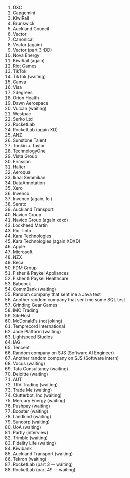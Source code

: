 1. DXC
2. Capgemini
3. KiwiRail
4. Brunswick
5. Auckland Council
6. Vector
7. Canonical
8. Vector (again)
9. Vector (part 3 :DD)
10. Nova Energy
11. KiwiRail (again)
12. Riot Games
13. TikTok
14. TikTok (waiting)
15. Canva
16. Visa
17. 2degrees
18. Orion Health
19. Dawn Aerospace
20. Vulcan (waiting)
21. Westpac
22. Serko Ltd 
23. RocketLab
24. RocketLab (again XD)
25. ANZ
26. Sunstone Talent
27. Tonkin + Taylor
28. TechnologyOne
29. Vista Group
30. Ericsson
31. Halter
32. Aeroqual
33. Iknal Semmikan
34. DataAnnotation
35. Xero
36. Invenco
37. Invenco (again, lol)
38. Serato
39. Auckland Transport
40. Navico Group
41. Navico Group (again xdxd)
42. Lockheed Martin
43. Rio Tinto
44. Kara Technologies
45. Kara Technologies (again XDXD)
46. Apple
47. Microsoft
48. NZX
49. Beca
50. FDM Group
51. Fisher & Paykel Appliances
52. Fisher & Paykel Healthcare
53. Babcock
54. CommBank (waiting)
55. Random company that sent me a Java test
56. Another random company that sent me some SQL test
57. Grinding Gear Games
58. IMC Trading
59. SiteHost
60. McDonald's (not joking)
61. Temprecord International
62. Jade Platform (waiting)
63. Lightspeed Studios
64. IAG
65. Tencent
66. Random company on SJS (Software AI Engineer)
67. Another random company on SJS (Software intern)
68. Vocus (waiting)
69. Tata Consultancy (waiting)
70. Deloitte (waiting)
71. AUT
72. TRV Trading (waiting)
73. Trade Me (waiting)
74. Clutterbot, Inc (waiting)
75. Mercury Energy (waiting)
76. Pushpay (waiting)
77. Booster (waiting)
78. Landkind (waiting)
79. Suncorp (waiting)
80. UoA (waiting)
81. Partly (interview)
82. Trimble (waiting)
83. Fidelity Life (waiting)
84. Kiwibank
85. Auckland Transport (waiting)
86. Tekron (waiting)
87. RocketLab (part 3 -- waiting)
88. RocketLab (part 4!! -- waiting)